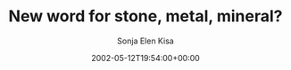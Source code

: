 ---
title: 'New word for stone, metal, mineral?'
posts: 1
hash: 't25'
author: 'Sonja Elen Kisa'
date: 2002-05-12T19:54:00+00:00
sources:
  - http://forums.tokipona.org/viewtopic.php%3Ft=25.html
tags:
  - english
  - languagechange
---